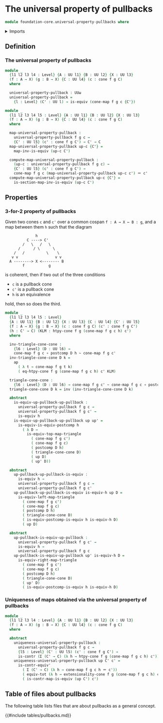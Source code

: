 # The universal property of pullbacks

```agda
module foundation-core.universal-property-pullbacks where
```

<details><summary>Imports</summary>

```agda
open import foundation.action-on-identifications-functions
open import foundation.cones-over-cospan-diagrams
open import foundation.dependent-pair-types
open import foundation.postcomposition-functions
open import foundation.universe-levels

open import foundation-core.contractible-maps
open import foundation-core.contractible-types
open import foundation-core.equivalences
open import foundation-core.function-types
open import foundation-core.functoriality-dependent-pair-types
open import foundation-core.homotopies
open import foundation-core.identity-types
```

</details>

## Definition

### The universal property of pullbacks

```agda
module _
  {l1 l2 l3 l4 : Level} {A : UU l1} {B : UU l2} {X : UU l3}
  (f : A → X) (g : B → X) {C : UU l4} (c : cone f g C)
  where

  universal-property-pullback : UUω
  universal-property-pullback =
    {l : Level} (C' : UU l) → is-equiv (cone-map f g c {C'})

module _
  {l1 l2 l3 l4 l5 : Level} {A : UU l1} {B : UU l2} {X : UU l3}
  (f : A → X) (g : B → X) {C : UU l4} (c : cone f g C)
  where

  map-universal-property-pullback :
    universal-property-pullback f g c →
    {C' : UU l5} (c' : cone f g C') → C' → C
  map-universal-property-pullback up-c {C'} =
    map-inv-is-equiv (up-c C')

  compute-map-universal-property-pullback :
    (up-c : universal-property-pullback f g c) →
    {C' : UU l5} (c' : cone f g C') →
    cone-map f g c (map-universal-property-pullback up-c c') ＝ c'
  compute-map-universal-property-pullback up-c {C'} =
    is-section-map-inv-is-equiv (up-c C')
```

## Properties

### 3-for-2 property of pullbacks

Given two cones `c` and `c'` over a common cospan `f : A → X ← B : g`, and a map
between them `h` such that the diagram

```text
              h
          C ----> C'
        /   \   /   \
      /      / \      \
    /   /          \    \
   v v                 v v
  A --------> X <-------- B
        f           g
```

is coherent, then if two out of the three conditions

- `c` is a pullback cone
- `c'` is a pullback cone
- `h` is an equivalence

hold, then so does the third.

```agda
module _
  {l1 l2 l3 l4 l5 : Level}
  {A : UU l1} {B : UU l2} {X : UU l3} {C : UU l4} {C' : UU l5}
  {f : A → X} {g : B → X} (c : cone f g C) (c' : cone f g C')
  (h : C' → C) (KLM : htpy-cone f g (cone-map f g c h) c')
  where

  inv-triangle-cone-cone :
    {l6 : Level} (D : UU l6) →
    cone-map f g c ∘ postcomp D h ~ cone-map f g c'
  inv-triangle-cone-cone D k =
    ap
      ( λ t → cone-map f g t k)
      ( eq-htpy-cone f g (cone-map f g c h) c' KLM)

  triangle-cone-cone :
    {l6 : Level} (D : UU l6) → cone-map f g c' ~ cone-map f g c ∘ postcomp D h
  triangle-cone-cone D k = inv (inv-triangle-cone-cone D k)

  abstract
    is-equiv-up-pullback-up-pullback :
      universal-property-pullback f g c →
      universal-property-pullback f g c' →
      is-equiv h
    is-equiv-up-pullback-up-pullback up up' =
      is-equiv-is-equiv-postcomp h
        ( λ D →
          is-equiv-top-map-triangle
            ( cone-map f g c')
            ( cone-map f g c)
            ( postcomp D h)
            ( triangle-cone-cone D)
            ( up D)
            ( up' D))

  abstract
    up-pullback-up-pullback-is-equiv :
      is-equiv h →
      universal-property-pullback f g c →
      universal-property-pullback f g c'
    up-pullback-up-pullback-is-equiv is-equiv-h up D =
      is-equiv-left-map-triangle
        ( cone-map f g c')
        ( cone-map f g c)
        ( postcomp D h)
        ( triangle-cone-cone D)
        ( is-equiv-postcomp-is-equiv h is-equiv-h D)
        ( up D)

  abstract
    up-pullback-is-equiv-up-pullback :
      universal-property-pullback f g c' →
      is-equiv h →
      universal-property-pullback f g c
    up-pullback-is-equiv-up-pullback up' is-equiv-h D =
      is-equiv-right-map-triangle
        ( cone-map f g c')
        ( cone-map f g c)
        ( postcomp D h)
        ( triangle-cone-cone D)
        ( up' D)
        ( is-equiv-postcomp-is-equiv h is-equiv-h D)
```

### Uniqueness of maps obtained via the universal property of pullbacks

```agda
module _
  {l1 l2 l3 l4 : Level} {A : UU l1} {B : UU l2} {X : UU l3}
  (f : A → X) (g : B → X) {C : UU l4} (c : cone f g C)
  where

  abstract
    uniqueness-universal-property-pullback :
      universal-property-pullback f g c →
      {l5 : Level} (C' : UU l5) (c' : cone f g C') →
      is-contr (Σ (C' → C) (λ h → htpy-cone f g (cone-map f g c h) c'))
    uniqueness-universal-property-pullback up C' c' =
      is-contr-equiv'
        ( Σ (C' → C) (λ h → cone-map f g c h ＝ c'))
        ( equiv-tot (λ h → extensionality-cone f g (cone-map f g c h) c'))
        ( is-contr-map-is-equiv (up C') c')
```

## Table of files about pullbacks

The following table lists files that are about pullbacks as a general concept.

{{#include tables/pullbacks.md}}
